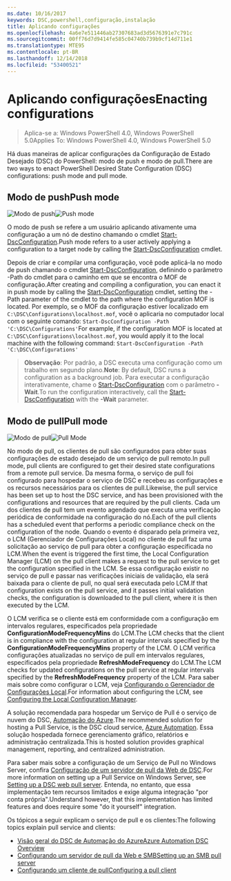 ```yaml
---
ms.date: 10/16/2017
keywords: DSC,powershell,configuração,instalação
title: Aplicando configurações
ms.openlocfilehash: 4a6e7e511446ab27307683ad3d5676391e7c791c
ms.sourcegitcommit: 00ff76d7d9414fe585c04740b739b9cf14d711e1
ms.translationtype: MTE95
ms.contentlocale: pt-BR
ms.lasthandoff: 12/14/2018
ms.locfileid: "53400521"
---
```

# <a name="enacting-configurations"></a><span data-ttu-id="3cfc1-103">Aplicando configurações</span><span class="sxs-lookup"><span data-stu-id="3cfc1-103">Enacting configurations</span></span>

><span data-ttu-id="3cfc1-104">Aplica-se a: Windows PowerShell 4.0, Windows PowerShell 5.0</span><span class="sxs-lookup"><span data-stu-id="3cfc1-104">Applies To: Windows PowerShell 4.0, Windows PowerShell 5.0</span></span>

<span data-ttu-id="3cfc1-105">Há duas maneiras de aplicar configurações da Configuração de Estado Desejado (DSC) do PowerShell: modo de push e modo de pull.</span><span class="sxs-lookup"><span data-stu-id="3cfc1-105">There are two ways to enact PowerShell Desired State Configuration (DSC) configurations: push mode and pull mode.</span></span>

## <a name="push-mode"></a><span data-ttu-id="3cfc1-106">Modo de push</span><span class="sxs-lookup"><span data-stu-id="3cfc1-106">Push mode</span></span>

<span data-ttu-id="3cfc1-107">![Modo de push](../images/pushModel.png "Como funciona o modo de push")</span><span class="sxs-lookup"><span data-stu-id="3cfc1-107">![Push mode](../images/pushModel.png "How push mode works")</span></span>

<span data-ttu-id="3cfc1-108">O modo de push se refere a um usuário aplicando ativamente uma configuração a um nó de destino chamando o cmdlet [Start-DscConfiguration](/powershell/module/psdesiredstateconfiguration/start-dscconfiguration).</span><span class="sxs-lookup"><span data-stu-id="3cfc1-108">Push mode refers to a user actively applying a configuration to a target node by calling the [Start-DscConfiguration](/powershell/module/psdesiredstateconfiguration/start-dscconfiguration) cmdlet.</span></span>

<span data-ttu-id="3cfc1-109">Depois de criar e compilar uma configuração, você pode aplicá-la no modo de push chamando o cmdlet [Start-DscConfiguration](/powershell/module/psdesiredstateconfiguration/start-dscconfiguration), definindo o parâmetro -Path do cmdlet para o caminho em que se encontra o MOF de configuração.</span><span class="sxs-lookup"><span data-stu-id="3cfc1-109">After creating and compiling a configuration, you can enact it in push mode by calling the [Start-DscConfiguration](/powershell/module/psdesiredstateconfiguration/start-dscconfiguration) cmdlet, setting the -Path parameter of the cmdlet to the path where the configuration MOF is located.</span></span>
<span data-ttu-id="3cfc1-110">Por exemplo, se o MOF da configuração estiver localizado em `C:\DSC\Configurations\localhost.mof`, você o aplicaria no computador local com o seguinte comando: `Start-DscConfiguration -Path 'C:\DSC\Configurations'`</span><span class="sxs-lookup"><span data-stu-id="3cfc1-110">For example, if the configuration MOF is located at `C:\DSC\Configurations\localhost.mof`, you would apply it to the local machine with the following command: `Start-DscConfiguration -Path 'C:\DSC\Configurations'`</span></span>

> <span data-ttu-id="3cfc1-111">__Observação__: Por padrão, a DSC executa uma configuração como um trabalho em segundo plano.</span><span class="sxs-lookup"><span data-stu-id="3cfc1-111">__Note__: By default, DSC runs a configuration as a background job.</span></span> <span data-ttu-id="3cfc1-112">Para executar a configuração interativamente, chame o [Start-DscConfiguration](/powershell/module/psdesiredstateconfiguration/start-dscconfiguration) com o parâmetro __-Wait__.</span><span class="sxs-lookup"><span data-stu-id="3cfc1-112">To run the configuration interactively, call the [Start-DscConfiguration](/powershell/module/psdesiredstateconfiguration/start-dscconfiguration) with the __-Wait__ parameter.</span></span>

## <a name="pull-mode"></a><span data-ttu-id="3cfc1-113">Modo de pull</span><span class="sxs-lookup"><span data-stu-id="3cfc1-113">Pull mode</span></span>

<span data-ttu-id="3cfc1-114">![Modo de pull](../images/pullModel.png "Como funciona o modo de pull")</span><span class="sxs-lookup"><span data-stu-id="3cfc1-114">![Pull Mode](../images/pullModel.png "How pull mode works")</span></span>

<span data-ttu-id="3cfc1-115">No modo de pull, os clientes de pull são configurados para obter suas configurações de estado desejado de um serviço de pull remoto.</span><span class="sxs-lookup"><span data-stu-id="3cfc1-115">In pull mode, pull clients are configured to get their desired state configurations from a remote pull service.</span></span>
<span data-ttu-id="3cfc1-116">Da mesma forma, o serviço de pull foi configurado para hospedar o serviço de DSC e recebeu as configurações e os recursos necessários para os clientes de pull.</span><span class="sxs-lookup"><span data-stu-id="3cfc1-116">Likewise, the pull service has been set up to host the DSC service, and has been provisioned with the configurations and resources that are required by the pull clients.</span></span>
<span data-ttu-id="3cfc1-117">Cada um dos clientes de pull tem um evento agendado que executa uma verificação periódica de conformidade na configuração do nó.</span><span class="sxs-lookup"><span data-stu-id="3cfc1-117">Each of the pull clients has a scheduled event that performs a periodic compliance check on the configuration of the node.</span></span>
<span data-ttu-id="3cfc1-118">Quando o evento é disparado pela primeira vez, o LCM (Gerenciador de Configurações Local) no cliente de pull faz uma solicitação ao serviço de pull para obter a configuração especificada no LCM.</span><span class="sxs-lookup"><span data-stu-id="3cfc1-118">When the event is triggered the first time, the Local Configuration Manager (LCM) on the pull client makes a request to the pull service to get the configuration specified in the LCM.</span></span>
<span data-ttu-id="3cfc1-119">Se essa configuração existir no serviço de pull e passar nas verificações iniciais de validação, ela será baixada para o cliente de pull, no qual será executada pelo LCM.</span><span class="sxs-lookup"><span data-stu-id="3cfc1-119">If that configuration exists on the pull service, and it passes initial validation checks, the configuration is downloaded to the pull client, where it is then executed by the LCM.</span></span>

<span data-ttu-id="3cfc1-120">O LCM verifica se o cliente está em conformidade com a configuração em intervalos regulares, especificados pela propriedade **ConfigurationModeFrequencyMins** do LCM.</span><span class="sxs-lookup"><span data-stu-id="3cfc1-120">The LCM checks that the client is in compliance with the configuration at regular intervals specified by the **ConfigurationModeFrequencyMins** property of the LCM.</span></span>
<span data-ttu-id="3cfc1-121">O LCM verifica configurações atualizadas no serviço de pull em intervalos regulares, especificados pela propriedade **RefreshModeFrequency** do LCM.</span><span class="sxs-lookup"><span data-stu-id="3cfc1-121">The LCM checks for updated configurations on the pull service at regular intervals specified by the **RefreshModeFrequency** property of the LCM.</span></span>
<span data-ttu-id="3cfc1-122">Para saber mais sobre como configurar o LCM, veja [Configurando o Gerenciador de Configurações Local](../managing-nodes/metaConfig.md).</span><span class="sxs-lookup"><span data-stu-id="3cfc1-122">For information about configuring the LCM, see [Configuring the Local Configuration Manager](../managing-nodes/metaConfig.md).</span></span>

<span data-ttu-id="3cfc1-123">A solução recomendada para hospedar um Serviço de Pull é o serviço de nuvem do DSC, [Automação do Azure](https://azure.microsoft.com/services/automation/).</span><span class="sxs-lookup"><span data-stu-id="3cfc1-123">The recommended solution for hosting a Pull Service, is the DSC cloud service, [Azure Automation](https://azure.microsoft.com/services/automation/).</span></span>
<span data-ttu-id="3cfc1-124">Essa solução hospedada fornece gerenciamento gráfico, relatórios e administração centralizada.</span><span class="sxs-lookup"><span data-stu-id="3cfc1-124">This is hosted solution provides graphical management, reporting, and centralized administration.</span></span>

<span data-ttu-id="3cfc1-125">Para saber mais sobre a configuração de um Serviço de Pull no Windows Server, confira [Configuração de um servidor de pull da Web de DSC](pullServer.md).</span><span class="sxs-lookup"><span data-stu-id="3cfc1-125">For more information on setting up a Pull Service on Windows Server, see [Setting up a DSC web pull server](pullServer.md).</span></span>
<span data-ttu-id="3cfc1-126">Entenda, no entanto, que essa implementação tem recursos limitados e exige alguma integração "por conta própria".</span><span class="sxs-lookup"><span data-stu-id="3cfc1-126">Understand however, that this implementation has limited features and does require some "do it yourself" integration.</span></span>

<span data-ttu-id="3cfc1-127">Os tópicos a seguir explicam o serviço de pull e os clientes:</span><span class="sxs-lookup"><span data-stu-id="3cfc1-127">The following topics explain pull service and clients:</span></span>

- [<span data-ttu-id="3cfc1-128">Visão geral do DSC de Automação do Azure</span><span class="sxs-lookup"><span data-stu-id="3cfc1-128">Azure Automation DSC Overview</span></span>](https://docs.microsoft.com/en-us/azure/automation/automation-dsc-overview)
- [<span data-ttu-id="3cfc1-129">Configurando um servidor de pull da Web e SMB</span><span class="sxs-lookup"><span data-stu-id="3cfc1-129">Setting up an SMB pull server</span></span>](pullServerSMB.md)
- [<span data-ttu-id="3cfc1-130">Configurando um cliente de pull</span><span class="sxs-lookup"><span data-stu-id="3cfc1-130">Configuring a pull client</span></span>](pullClientConfigID.md)
